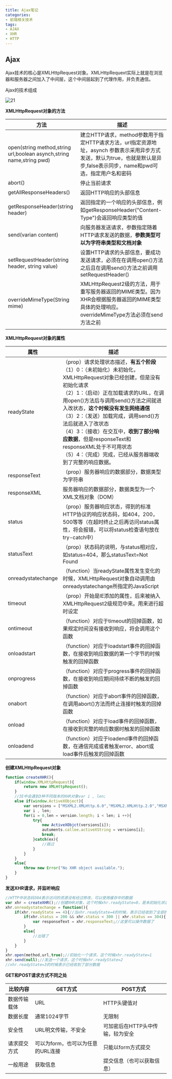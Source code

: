 ```yaml
---
title: Ajax笔记
categories: 
- 前端相关技术
tags:
- AJAX
- XHR
- HTTP
---
```

## Ajax

 Ajax技术的核心是XMLHttpRequest对象。XMLHttpRequext实际上就是在浏览器和服务器之间加入了中间层，这个中间层起到了代理作用，并负责通信。

 Ajax的技术组成

 ![21](https://github.com/LQ55/notes/blob/master/%E4%BB%93%E5%BA%93%E5%9B%BE%E5%BA%93/21.png)

 **XMLHttpRequest对象的方法**

| 方法                                                         | 描述                                                         |
| ------------------------------------------------------------ | ------------------------------------------------------------ |
| open(string method,string url,boolean asynch,string name,string pwd) | 建立HTTP请求，method参数用于指定HTTP请求方法，url指定资源地址，asynch 参数表示采用异步方式发送，默认为true，也就是默认是异步,false表示同步，name和pwd可选，指定用户名和密码 |
| abort()                                                      | 停止当前请求                                                 |
| getAllResponseHeaders()                                      | 返回HTTP响应的头部信息                                       |
| getResponseHeader(string header)                             | 返回指定的一个响应的头部信息，例如getResponseHeader("Content-Type")会返回响应类型的值 |
| send(varian content)                                         | 向服务器发送请求，参数指定随着HTTP请求发送的数据，**参数类型可以为字符串类型和文档对象** |
| setRequestHeader(string header, string value)                | 设置HTTP请求的头部信息，要成功发送请求，必须在在调用open()方法之后且在调用send()方法之前调用setRequestHeader() |
| overrideMimeType(String mime)                                | XMLHttpRequest2级的方法，用于重写服务器返回的MIME类型。因为XHR会根据服务器返回的MIME类型具体的处理响应。overrideMimeType方法必须在send方法之前 |
|                                                              |                                                              |

 **XMLHttpRequest对象的属性**

| 属性               | 描述                                                         |
| ------------------ | ------------------------------------------------------------ |
| readyState         | （prop）请求处理状态描述，**有五个阶段**<br />（1）0：（未初始化）未初始化，XMLHttpRequest对象已经创建，但是没有初始化请求<br />（2）1：（启动）正在加载请求的URL，在调用open()方法后与调用send()方法之间就进入改状态，**这个时候没有发生网络通信**<br />（3）2：（发送）加载完成，调用send()方法后就进入了改状态<br />（4）3：（接收）在交互中，**收到了部分响应数据**，但是responseText和responseXML处于不可用状态<br />（5）4：（完成）完成，已经从服务器端收到了完整的响应数据。 |
| responseText       | （prop）服务器响应的数据部分，数据类型为字符串               |
| responseXML        | 服务器响应的数据部分，数据类型为一个XML文档对象（DOM）       |
| status             | （prop）服务器响应状态，得到的标准HTTP协议的响应状态码，如404，200，500等等（在超时终止之后再访问status属性，将会报错，可以将status检查语句放在try-catch中） |
| statusText         | （prop）状态码的说明，与status相对应，如status=404，那么statusText=Not Found |
| onreadystatechange | （function）当readyState属性发生变化的时候，XMLHttpRequest对象自动调用由onreadystatechange所指定的JavaScript |
| timeout            | （prop）开始是IE添加的属性，后来被纳入XMLHttpRequest2级规范中来。用来进行超时设定 |
| ontimeout          | （function）对应于timeout的回掉函数，如果规定时间没有接收到响应，将会调用这个函数 |
| onloadstart        | （function）对应于loadstart事件的回掉函数，在接收到响应数据的第一个字节的时候触发的回掉函数 |
| onprogress         | （function）对应于progress事件的回掉函数，在接收到响应期间持续不断的触发的回掉函数 |
| onabort            | （function）对应于abort事件的回掉函数，在调用abort()方法而终止连接时触发的回掉函数 |
| onload             | （function）对应于load事件的回掉函数，在接收到完整的响应数据时触发的回掉函数 |
| onloadend          | （function）对应于loadend事件的回掉函数，在通信完成或者触发error、abort或load事件后触发的回掉函数 |

 **创建XMLHttpRequest对象**

 ```javascript
 function createXHR(){
     if(window.XMLHttpRequest){
         return new XMLHttpRequest();
     }
     //IE中会遇到3种不同版本的XHR对象var i , len;
     else if(window.ActiveXObject){
         var versions = ["MSXML2.XMLHttp.6.0","MSXML2.XMLHttp.2.0","MSXML2.XMLHttp"];
         var i , len;
         for(i = 0,len = version.length; i < len; i ++){
             try{
                 new ActiveXObjct(versions[i]);
                 autuments.callee.activeXString = versions[i];
                 break;
             }catch(ex){
                 //跳过
             }
         }
     }
     else{
         throw new Error("No XHR object available.");
     }
 }
 ```
 **发送XHR请求，并监听响应**

 ```javascript
 //HTTP中状态码304表示访问的资源没有经过修改，可以使用缓存中的数据
 var xhr = createXHR();//创建XHR对象，这个时候xhr.readyState=0，是未初始化状态
 xhr.onreadystatechange = function(){
     if(xhr.readyState == 4){//当xhr.readyState=4的时候，表示已经收到了全部的响应数据，可以在客户端使用了
         if(xhr.status = 200 && xhr.status < 300 || xhr.status == 304){
             var responseText = xhr.responseText;//这里可以操作数据了
         } 
         else{
             //出错了
         }
     }
 }
 xhr.open(method,url,true);//初始化一个请求，这个时候xhr.readyState=1
 xhr.send(null);//发送一个请求，这个时候xhr.readyState=2
 //xhr.readyState=3的时候表示已经收到了部分数据

 ```

  **GET和POST请求方式不同之处**

| 比较内容     | GET方式                           | POST方式                         |
| ------------ | --------------------------------- | -------------------------------- |
| 数据传输载体 | URL                               | HTTP头键值对                     |
| 数据长度     | 通常1024字节                      | 无限制                           |
| 安全性       | URL明文传输，不安全               | 可加密后在HTTP头中传输，较为安全 |
| 请求提交方式 | 可以为form，也可以为任意的URL连接 | 只能以form方式提交               |
| 一般用途     | 获取信息                          | 提交信息（也可以获取信息）       |

